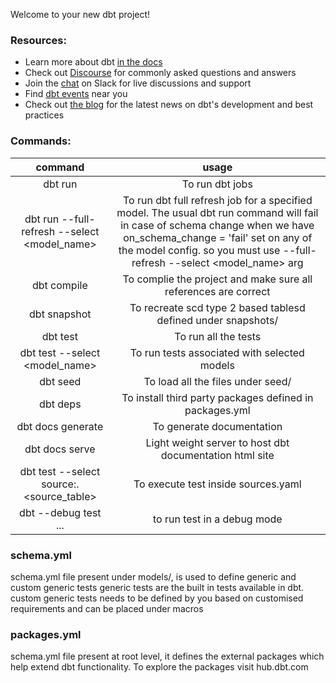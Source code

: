 Welcome to your new dbt project!


### Resources:
- Learn more about dbt [in the docs](https://docs.getdbt.com/docs/introduction)
- Check out [Discourse](https://discourse.getdbt.com/) for commonly asked questions and answers
- Join the [chat](https://community.getdbt.com/) on Slack for live discussions and support
- Find [dbt events](https://events.getdbt.com) near you
- Check out [the blog](https://blog.getdbt.com/) for the latest news on dbt's development and best practices


### Commands:
| command | usage | 
| :-----: | :-----: |
| dbt run | To run dbt jobs|
| dbt run --full-refresh --select <model_name> | To run dbt full refresh job for a specified model. The usual dbt run command will fail in case of schema change when we have on_schema_change = 'fail' set on any of the model config. so you must use --full-refresh --select <model_name> arg |
| dbt compile | To complie the project and make sure all references are correct |
| dbt snapshot | To recreate scd type 2 based tablesd defined under snapshots/ |
| dbt test | To run all the tests |
| dbt test --select <model_name> | To run tests associated with selected models |
| dbt seed | To load all the files under seed/ |
| dbt deps | To install third party packages defined in packages.yml |
| dbt docs generate | To generate documentation | 
| dbt docs serve | Light weight server to host dbt documentation html site |
| dbt test --select source:<sourcedb>.<source_table> | To execute test inside sources.yaml |
| dbt --debug test ... | to run test in a debug mode |

### schema.yml
schema.yml file present under models/, is used to define generic and custom generic tests
generic tests are the built in tests available in dbt.
custom generic tests needs to be defined by you based on customised requirements and can be placed under macros

### packages.yml
schema.yml file present at root level, it defines the external packages which help extend dbt functionality.
To explore the packages visit hub.dbt.com